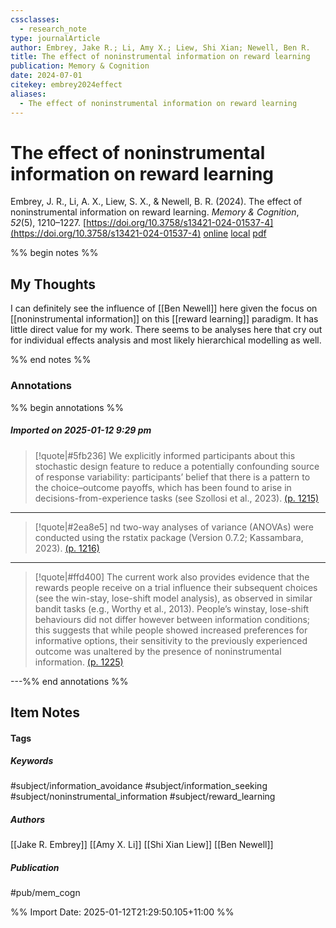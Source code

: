 ```yaml
---
cssclasses:
  - research_note
type: journalArticle
author: Embrey, Jake R.; Li, Amy X.; Liew, Shi Xian; Newell, Ben R.
title: The effect of noninstrumental information on reward learning
publication: Memory & Cognition
date: 2024-07-01
citekey: embrey2024effect
aliases:
  - The effect of noninstrumental information on reward learning
---
```


# The effect of noninstrumental information on reward learning

Embrey, J. R., Li, A. X., Liew, S. X., & Newell, B. R. (2024). The effect of noninstrumental information on reward learning. _Memory & Cognition_, _52_(5), 1210–1227. [https://doi.org/10.3758/s13421-024-01537-4](https://doi.org/10.3758/s13421-024-01537-4)
[online](http://zotero.org/users/7162438/items/YTXVI6PT) [local](zotero://select/library/items/YTXVI6PT) [pdf](file:///home/gjc216/Zotero/storage/PXWAMNJA/Embrey%20et%20al.%20-%202024%20-%20The%20effect%20of%20noninstrumental%20information%20on%20reward%20learning.pdf)
 

 
%% begin notes %%

## My Thoughts

I can definitely see the influence of [[Ben Newell]] here given the focus on [[noninstrumental information]] on this [[reward learning]] paradigm. It has little direct value for my work. There seems to be analyses here that cry out for individual effects analysis and most likely hierarchical modelling as well.

%% end notes %%

### Annotations

%% begin annotations %%

##### Imported on 2025-01-12 9:29 pm
>[!quote|#5fb236]
>We explicitly informed participants about this stochastic design feature to reduce a potentially confounding source of response variability: participants’ belief that there is a pattern to the choice–outcome payoffs, which has been found to arise in decisions-from-experience tasks (see Szollosi et al., 2023). [(p. 1215)](zotero://open-pdf/library/items/PXWAMNJA?page=1215&annotation=JF3B68AV)

---
>[!quote|#2ea8e5]
>nd two-way analyses of variance (ANOVAs) were conducted using the rstatix package (Version 0.7.2; Kassambara, 2023). [(p. 1216)](zotero://open-pdf/library/items/PXWAMNJA?page=1216&annotation=SP8X6ZZT)

---
>[!quote|#ffd400]
>The current work also provides evidence that the rewards people receive on a trial influence their subsequent choices (see the win-stay, lose-shift model analysis), as observed in similar bandit tasks (e.g., Worthy et al., 2013). People’s winstay, lose-shift behaviours did not differ however between information conditions; this suggests that while people showed increased preferences for informative options, their sensitivity to the previously experienced outcome was unaltered by the presence of noninstrumental information. [(p. 1225)](zotero://open-pdf/library/items/PXWAMNJA?page=1225&annotation=MEELA24U)

---%% end annotations %%

## Item Notes

#### Tags

##### Keywords

#subject/information_avoidance #subject/information_seeking #subject/noninstrumental_information #subject/reward_learning

##### Authors

[[Jake R. Embrey]] [[Amy X. Li]] [[Shi Xian Liew]] [[Ben Newell]] 

##### Publication

#pub/mem_cogn


%% Import Date: 2025-01-12T21:29:50.105+11:00 %%

